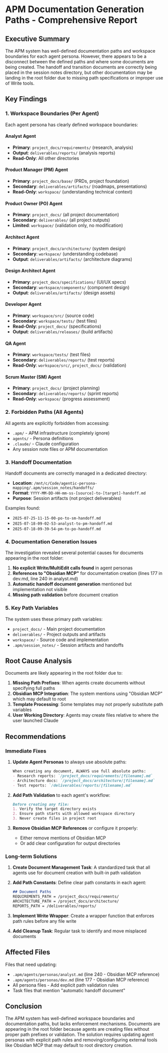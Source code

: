 # APM Documentation Generation Paths - Comprehensive Report

## Executive Summary

The APM system has well-defined documentation paths and workspace boundaries for each agent persona. However, there appears to be a disconnect between the defined paths and where some documents are being created. The handoff and transition documents are correctly being placed in the session notes directory, but other documentation may be landing in the root folder due to missing path specifications or improper use of Write tools.

## Key Findings

### 1. Workspace Boundaries (Per Agent)

Each agent persona has clearly defined workspace boundaries:

#### **Analyst Agent**
- **Primary**: `project_docs/requirements/` (research, analysis)
- **Output**: `deliverables/reports/` (analysis reports)
- **Read-Only**: All other directories

#### **Product Manager (PM) Agent**
- **Primary**: `project_docs/base/` (PRDs, project foundation)
- **Secondary**: `deliverables/artifacts/` (roadmaps, presentations)
- **Read-Only**: `workspace/` (understanding technical context)

#### **Product Owner (PO) Agent**
- **Primary**: `project_docs/` (all project documentation)
- **Secondary**: `deliverables/` (all project outputs)
- **Limited**: `workspace/` (validation only, no modification)

#### **Architect Agent**
- **Primary**: `project_docs/architecture/` (system design)
- **Secondary**: `workspace/` (understanding codebase)
- **Output**: `deliverables/artifacts/` (architecture diagrams)

#### **Design Architect Agent**
- **Primary**: `project_docs/specifications/` (UI/UX specs)
- **Secondary**: `workspace/components/` (component design)
- **Output**: `deliverables/artifacts/` (design assets)

#### **Developer Agent**
- **Primary**: `workspace/src/` (source code)
- **Secondary**: `workspace/tests/` (test files)
- **Read-Only**: `project_docs/` (specifications)
- **Output**: `deliverables/releases/` (build artifacts)

#### **QA Agent**
- **Primary**: `workspace/tests/` (test files)
- **Secondary**: `deliverables/reports/` (test reports)
- **Read-Only**: `workspace/src/`, `project_docs/` (validation)

#### **Scrum Master (SM) Agent**
- **Primary**: `project_docs/` (project planning)
- **Secondary**: `deliverables/reports/` (sprint reports)
- **Read-Only**: `workspace/` (progress assessment)

### 2. Forbidden Paths (All Agents)

All agents are explicitly forbidden from accessing:
- `.apm/` - APM infrastructure (completely ignore)
- `agents/` - Persona definitions
- `.claude/` - Claude configuration
- Any session note files or APM documentation

### 3. Handoff Documentation

Handoff documents are correctly managed in a dedicated directory:
- **Location**: `/mnt/c/Code/agentic-persona-mapping/.apm/session_notes/handoffs/`
- **Format**: `YYYY-MM-DD-HH-mm-ss-[source]-to-[target]-handoff.md`
- **Purpose**: Session artifacts (not project deliverables)

Examples found:
- `2025-07-25-11-15-00-po-to-sm-handoff.md`
- `2025-07-18-09-02-53-analyst-to-pm-handoff.md`
- `2025-07-18-09-39-54-pm-to-po-handoff.md`

### 4. Documentation Generation Issues

The investigation revealed several potential causes for documents appearing in the root folder:

1. **No explicit Write/MultiEdit calls found** in agent personas
2. **References to "Obsidian MCP"** for documentation creation (lines 177 in dev.md, line 240 in analyst.md)
3. **Automatic handoff document generation** mentioned but implementation not visible
4. **Missing path validation** before document creation

### 5. Key Path Variables

The system uses these primary path variables:
- `project_docs/` - Main project documentation
- `deliverables/` - Project outputs and artifacts
- `workspace/` - Source code and implementation
- `.apm/session_notes/` - Session artifacts and handoffs

## Root Cause Analysis

Documents are likely appearing in the root folder due to:

1. **Missing Path Prefixes**: When agents create documents without specifying full paths
2. **Obsidian MCP Integration**: The system mentions using "Obsidian MCP" which may default to root
3. **Template Processing**: Some templates may not properly substitute path variables
4. **User Working Directory**: Agents may create files relative to where the user launched Claude

## Recommendations

### Immediate Fixes

1. **Update Agent Personas** to always use absolute paths:
   ```markdown
   When creating any document, ALWAYS use full absolute paths:
   - Research reports: `/project_docs/requirements/[filename].md`
   - Architecture docs: `/project_docs/architecture/[filename].md`
   - Test reports: `/deliverables/reports/[filename].md`
   ```

2. **Add Path Validation** to each agent's workflow:
   ```markdown
   Before creating any file:
   1. Verify the target directory exists
   2. Ensure path starts with allowed workspace directory
   3. Never create files in project root
   ```

3. **Remove Obsidian MCP References** or configure it properly:
   - Either remove mentions of Obsidian MCP
   - Or add clear configuration for output directories

### Long-term Solutions

1. **Create Document Management Task**: A standardized task that all agents use for document creation with built-in path validation

2. **Add Path Constants**: Define clear path constants in each agent:
   ```markdown
   ## Document Paths
   REQUIREMENTS_PATH = /project_docs/requirements/
   ARCHITECTURE_PATH = /project_docs/architecture/
   REPORTS_PATH = /deliverables/reports/
   ```

3. **Implement Write Wrapper**: Create a wrapper function that enforces path rules before any file write

4. **Add Cleanup Task**: Regular task to identify and move misplaced documents

## Affected Files

Files that need updating:
- `.apm/agents/personas/analyst.md` (line 240 - Obsidian MCP reference)
- `.apm/agents/personas/dev.md` (line 177 - Obsidian MCP reference)
- All persona files - Add explicit path validation rules
- Task files that mention "automatic handoff document"

## Conclusion

The APM system has well-defined workspace boundaries and documentation paths, but lacks enforcement mechanisms. Documents are appearing in the root folder because agents are creating files without proper path prefixes or validation. The solution requires updating agent personas with explicit path rules and removing/configuring external tools like Obsidian MCP that may default to root directory creation.